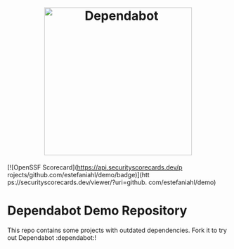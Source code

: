 <h1 align="center">
    <picture>
        <source media="(prefers-color-scheme: light)" srcset="https://user-images.githubusercontent.com/7659/174594540-5e29e523-396a-465b-9a6e-6cab5b15a568.svg">
        <source media="(prefers-color-scheme: dark)" srcset="https://user-images.githubusercontent.com/7659/174594559-0b3ddaa7-e75b-4f10-9dee-b51431a9fd4c.svg">
        <img src="https://user-images.githubusercontent.com/7659/174594540-5e29e523-396a-465b-9a6e-6cab5b15a568.svg" alt="Dependabot" width="336">
    </picture>
</h1>

[![OpenSSF
Scorecard](https://api.securityscorecards.dev/p
rojects/github.com/estefaniahl/demo/badge)](htt
ps://securityscorecards.dev/viewer/?uri=github.
com/estefaniahl/demo)
# Dependabot Demo Repository

This repo contains some projects with outdated dependencies. Fork it to try out
Dependabot :dependabot:!
